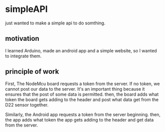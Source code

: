# simpleAPI
just wanted to make a simple api to do somthing.

## motivation
I learned Arduino, made an android app and a simple website, so I wanted to integrate them.

## principle of work
First, The NodeMcu board requests a token from the server.
If no token, we cannot post our data to the server. It's an important thing because it ensures that the post of some data is permitted.
then, the board adds what token the board gets adding to the header and post what data get from the D22 sensor together.

Similarly, the Android app requests a token from the server beginning.
then, the app adds what token the app gets adding to the header and get data from the server. 
